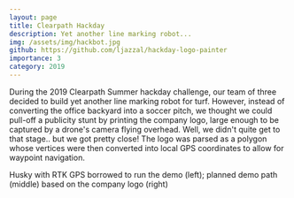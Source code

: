 ```yaml
---
layout: page
title: Clearpath Hackday
description: Yet another line marking robot...
img: /assets/img/hackbot.jpg
github: https://github.com/ljazzal/hackday-logo-painter
importance: 3
category: 2019
---
```


During the 2019 Clearpath Summer hackday challenge, our team of three decided to build yet another line marking robot for turf. However, instead of converting the office backyard into a soccer pitch, we thought we could pull-off a publicity stunt by printing the company logo, large enough to be captured by a drone's camera flying overhead. Well, we didn't quite get to that stage.. but we got pretty close! The logo was parsed as a polygon whose vertices were then converted into local GPS coordinates to allow for waypoint navigation.

<div class="row">
    <div class="col-sm mt-3 mt-md-0">
        <img class="img-fluid rounded z-depth-1" src="{{ '/assets/img/hackbot.jpg' | relative_url }}" alt="" title="hackbot"/>
    </div>
    <div class="col-sm mt-3 mt-md-0">
        <img class="img-fluid rounded z-depth-1" src="{{ '/assets/img/hackday.png' | relative_url }}" alt="" title="hackday result"/>
    </div>
    <div class="col-sm mt-3 mt-md-0">
        <img class="img-fluid rounded z-depth-1" src="{{ '/assets/img/logo.png' | relative_url }}" alt="" title="clearpath logo" />
    </div>
</div>
<div class="caption">
    Husky with RTK GPS borrowed to run the demo (left); planned demo path (middle) based on the company logo (right)
</div>
